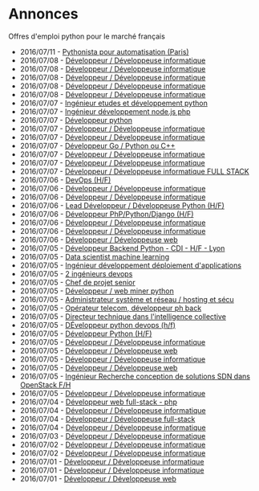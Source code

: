 # Annonces

Offres d'emploi python pour le marché français

* 2016/07/11 - [Pythonista pour automatisation (Paris)](http://pyjobs.fr/job/2814/pythonista-pour-automatisation-paris "Pythonista pour automatisation (Paris)")
* 2016/07/08 - [Développeur / Développeuse informatique](http://pyjobs.fr/job/2812/developpeur-developpeuse-informatique "Développeur / Développeuse informatique")
* 2016/07/08 - [Développeur / Développeuse informatique](http://pyjobs.fr/job/2808/developpeur-developpeuse-informatique "Développeur / Développeuse informatique")
* 2016/07/08 - [Développeur / Développeuse informatique](http://pyjobs.fr/job/2813/developpeur-developpeuse-informatique "Développeur / Développeuse informatique")
* 2016/07/08 - [Développeur / Développeuse informatique](http://pyjobs.fr/job/2809/developpeur-developpeuse-informatique "Développeur / Développeuse informatique")
* 2016/07/08 - [Développeur / Développeuse informatique](http://pyjobs.fr/job/2806/developpeur-developpeuse-informatique "Développeur / Développeuse informatique")
* 2016/07/07 - [Ingénieur etudes et développement python](http://pyjobs.fr/job/2784/ingenieur-etudes-et-developpement-python "Ingénieur etudes et développement python")
* 2016/07/07 - [Ingénieur développement node.js php](http://pyjobs.fr/job/2786/ingenieur-developpement-node-js-php "Ingénieur développement node.js php")
* 2016/07/07 - [Développeur python](http://pyjobs.fr/job/2785/developpeur-python "Développeur python")
* 2016/07/07 - [Développeur / Développeuse informatique](http://pyjobs.fr/job/2803/developpeur-developpeuse-informatique "Développeur / Développeuse informatique")
* 2016/07/07 - [Développeur / Développeuse informatique](http://pyjobs.fr/job/2805/developpeur-developpeuse-informatique "Développeur / Développeuse informatique")
* 2016/07/07 - [Développeur Go / Python ou C++](http://pyjobs.fr/job/2788/developpeur-go-python-ou-c "Développeur Go / Python ou C++")
* 2016/07/07 - [Développeur / Développeuse informatique](http://pyjobs.fr/job/2807/developpeur-developpeuse-informatique "Développeur / Développeuse informatique")
* 2016/07/07 - [Développeur / Développeuse informatique](http://pyjobs.fr/job/2804/developpeur-developpeuse-informatique "Développeur / Développeuse informatique")
* 2016/07/07 - [Développeur / Développeuse informatique FULL STACK](http://pyjobs.fr/job/2787/developpeur-developpeuse-informatique-full-stack "Développeur / Développeuse informatique FULL STACK")
* 2016/07/06 - [DevOps (H/F)](http://pyjobs.fr/job/2780/devops-h-f "DevOps (H/F)")
* 2016/07/06 - [Développeur / Développeuse informatique](http://pyjobs.fr/job/2783/developpeur-developpeuse-informatique "Développeur / Développeuse informatique")
* 2016/07/06 - [Développeur / Développeuse informatique](http://pyjobs.fr/job/2793/developpeur-developpeuse-informatique "Développeur / Développeuse informatique")
* 2016/07/06 - [Lead Développeur / Développeuse Python (H/F)](http://pyjobs.fr/job/2781/lead-developpeur-developpeuse-python-h-f "Lead Développeur / Développeuse Python (H/F)")
* 2016/07/06 - [Développeur PhP/Python/Django (H/F)](http://pyjobs.fr/job/2778/developpeur-php-python-django-h-f "Développeur PhP/Python/Django (H/F)")
* 2016/07/06 - [Développeur / Développeuse informatique](http://pyjobs.fr/job/2791/developpeur-developpeuse-informatique "Développeur / Développeuse informatique")
* 2016/07/06 - [Développeur / Développeuse informatique](http://pyjobs.fr/job/2790/developpeur-developpeuse-informatique "Développeur / Développeuse informatique")
* 2016/07/06 - [Développeur / Développeuse web](http://pyjobs.fr/job/2792/developpeur-developpeuse-web "Développeur / Développeuse web")
* 2016/07/05 - [Développeur Backend Python - CDI - H/F - Lyon](http://pyjobs.fr/job/2777/developpeur-backend-python-cdi-h-f-lyon "Développeur Backend Python - CDI - H/F - Lyon")
* 2016/07/05 - [Data scientist machine learning](http://pyjobs.fr/job/2767/data-scientist-machine-learning "Data scientist machine learning")
* 2016/07/05 - [Ingénieur développement déploiement d'applications](http://pyjobs.fr/job/2770/ingenieur-developpement-deploiement-dapplications "Ingénieur développement déploiement d'applications")
* 2016/07/05 - [2 ingénieurs devops](http://pyjobs.fr/job/2769/2-ingenieurs-devops "2 ingénieurs devops")
* 2016/07/05 - [Chef de projet senior](http://pyjobs.fr/job/2768/chef-de-projet-senior "Chef de projet senior")
* 2016/07/05 - [Développeur / web miner python](http://pyjobs.fr/job/2773/developpeur-web-miner-python "Développeur / web miner python")
* 2016/07/05 - [Administrateur système et réseau / hosting et sécu](http://pyjobs.fr/job/2772/administrateur-systeme-et-reseau-hosting-et-secu "Administrateur système et réseau / hosting et sécu")
* 2016/07/05 - [Opérateur telecom, développeur ph back](http://pyjobs.fr/job/2771/operateur-telecom-developpeur-ph-back "Opérateur telecom, développeur ph back")
* 2016/07/05 - [Directeur technique dans l'intelligence collective](http://pyjobs.fr/job/2765/directeur-technique-dans-lintelligence-collective "Directeur technique dans l'intelligence collective")
* 2016/07/05 - [DÉveloppeur python devops (h/f)](http://pyjobs.fr/job/2774/developpeur-python-devops-h-f "DÉveloppeur python devops (h/f)")
* 2016/07/05 - [Développeur Python (H/F)](http://pyjobs.fr/job/2764/developpeur-python-h-f "Développeur Python (H/F)")
* 2016/07/05 - [Développeur / Développeuse informatique](http://pyjobs.fr/job/2811/developpeur-developpeuse-informatique "Développeur / Développeuse informatique")
* 2016/07/05 - [Développeur / Développeuse web](http://pyjobs.fr/job/2779/developpeur-developpeuse-web "Développeur / Développeuse web")
* 2016/07/05 - [Développeur / Développeuse informatique](http://pyjobs.fr/job/2789/developpeur-developpeuse-informatique "Développeur / Développeuse informatique")
* 2016/07/05 - [Développeur / Développeuse web](http://pyjobs.fr/job/2782/developpeur-developpeuse-web "Développeur / Développeuse web")
* 2016/07/05 - [Ingénieur Recherche conception de solutions SDN dans OpenStack F/H](http://pyjobs.fr/job/2775/ingenieur-recherche-conception-de-solutions-sdn-dans-openstack-f-h "Ingénieur Recherche conception de solutions SDN dans OpenStack F/H")
* 2016/07/05 - [Développeur / Développeuse informatique](http://pyjobs.fr/job/2810/developpeur-developpeuse-informatique "Développeur / Développeuse informatique")
* 2016/07/04 - [Développeur web full-stack - php](http://pyjobs.fr/job/2761/developpeur-web-full-stack-php "Développeur web full-stack - php")
* 2016/07/04 - [Développeur / Développeuse informatique](http://pyjobs.fr/job/2766/developpeur-developpeuse-informatique "Développeur / Développeuse informatique")
* 2016/07/04 - [Développeur / Développeuse full-stack](http://pyjobs.fr/job/2760/developpeur-developpeuse-full-stack "Développeur / Développeuse full-stack")
* 2016/07/04 - [Développeur / Développeuse informatique](http://pyjobs.fr/job/2763/developpeur-developpeuse-informatique "Développeur / Développeuse informatique")
* 2016/07/03 - [Développeur / Développeuse informatique](http://pyjobs.fr/job/2776/developpeur-developpeuse-informatique "Développeur / Développeuse informatique")
* 2016/07/02 - [Développeur / Développeuse informatique](http://pyjobs.fr/job/2759/developpeur-developpeuse-informatique "Développeur / Développeuse informatique")
* 2016/07/02 - [Développeur / Développeuse informatique](http://pyjobs.fr/job/2758/developpeur-developpeuse-informatique "Développeur / Développeuse informatique")
* 2016/07/01 - [Développeur / Développeuse informatique](http://pyjobs.fr/job/2756/developpeur-developpeuse-informatique "Développeur / Développeuse informatique")
* 2016/07/01 - [Développeur / Développeuse informatique](http://pyjobs.fr/job/2755/developpeur-developpeuse-informatique "Développeur / Développeuse informatique")
* 2016/07/01 - [Développeur / Développeuse web](http://pyjobs.fr/job/2745/developpeur-developpeuse-web "Développeur / Développeuse web")

